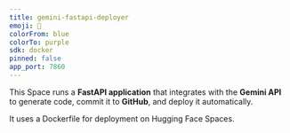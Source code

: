 ```yaml
---
title: gemini-fastapi-deployer
emoji: 🚀
colorFrom: blue
colorTo: purple
sdk: docker
pinned: false
app_port: 7860
---
```


This Space runs a **FastAPI application** that integrates with the **Gemini API** to generate code,
commit it to **GitHub**, and deploy it automatically.

It uses a Dockerfile for deployment on Hugging Face Spaces.
